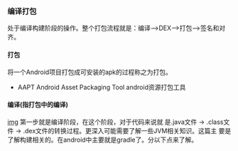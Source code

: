 ### 编译打包

处于编译构建阶段的操作。整个打包流程就是：编译-->DEX-->打包-->签名和对齐。

#### 打包
将一个Android项目打包成可安装的apk的过程称之为打包。

* AAPT Android Asset Packaging Tool android资源打包工具

#### 编译(指打包中的编译)
[img](../图片/img_打包流程图.png)
第一步就是编译阶段，在这个阶段，对于代码来说就 是.java文件 -> .class文件 -> .dex文件的转换过程。更深入可能需要了解一些JVM相关知识。这篇主
要是了解构建相关的。在android中主要就是gradle了。分以下点来了解。




